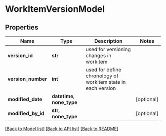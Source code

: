 # WorkItemVersionModel


## Properties
Name | Type | Description | Notes
------------ | ------------- | ------------- | -------------
**version_id** | **str** | used for versioning changes in workitem | 
**version_number** | **int** | used for define chronology of workitem state in each version | 
**modified_date** | **datetime, none_type** |  | [optional] 
**modified_by_id** | **str, none_type** |  | [optional] 

[[Back to Model list]](../README.md#documentation-for-models) [[Back to API list]](../README.md#documentation-for-api-endpoints) [[Back to README]](../README.md)


